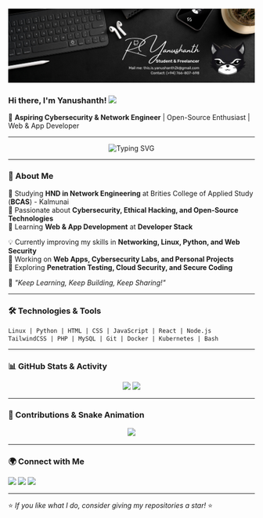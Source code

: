 <p align="center">
  <img src="https://raw.githubusercontent.com/Yanushanth-Rv/Yanushanth-Rv/main/banner-network-engineer.png" alt="Network Engineer Banner" />
</p>

### Hi there, I'm Yanushanth! <img src="https://media.giphy.com/media/hvRJCLFzcasrR4ia7z/giphy.gif" width="30px">  

🚀 **Aspiring Cybersecurity & Network Engineer** | Open-Source Enthusiast | Web & App Developer  

---

<p align="center">
  <img src="https://readme-typing-svg.herokuapp.com?font=Fira+Code&weight=500&size=22&duration=4000&pause=1000&color=000000&background=FFFFFF00&center=true&vCenter=true&width=700&lines=Cybersecurity+%7C+Networking+%7C+Linux+%7C+Python+%7C+Cloud+Security;Web+%26+App+Development+Enthusiast;Passionate+about+Open-Source+and+Ethical+Hacking" alt="Typing SVG" />
</p>

---

### 🏫 About Me

🔹 Studying **HND in Network Engineering** at Brities College of Applied Study (**BCAS**) - Kalmunai  
🔹 Passionate about **Cybersecurity, Ethical Hacking, and Open-Source Technologies**  
🔹 Learning **Web & App Development** at **Developer Stack**  

💡 Currently improving my skills in **Networking, Linux, Python, and Web Security**  
🔧 Working on **Web Apps, Cybersecurity Labs, and Personal Projects**  
📌 Exploring **Penetration Testing, Cloud Security, and Secure Coding**  

🌱 *"Keep Learning, Keep Building, Keep Sharing!"*  

---

### 🛠️ Technologies & Tools

```
Linux | Python | HTML | CSS | JavaScript | React | Node.js 
TailwindCSS | PHP | MySQL | Git | Docker | Kubernetes | Bash
```

---

### 📊 GitHub Stats & Activity

<p align="center">
  <img width="48%" src="https://github-readme-stats.vercel.app/api?username=Yanushanth-Rv&show_icons=true&theme=graywhite" />
  <img width="48%" src="https://github-readme-streak-stats.herokuapp.com/?user=Yanushanth-Rv&theme=graywhite" />
</p>

---

### 📌 Contributions & Snake Animation

<p align="center">
  <img src="https://github.com/Yanushanth-Rv/Yanushanth-Rv/blob/output/github-contribution-grid-snake.svg" />
</p>

---

### 🌍 Connect with Me

<p align="left">
  <a href="https://www.linkedin.com/in/Yanushanth-Rv" target="_blank"><img src="https://img.shields.io/badge/LinkedIn-000000?style=for-the-badge&logo=linkedin&logoColor=white" /></a>
  <a href="https://twitter.com/Yanushanth-Rv" target="_blank"><img src="https://img.shields.io/badge/Twitter-000000?style=for-the-badge&logo=twitter&logoColor=white" /></a>
  <a href="mailto:your.email@example.com" target="_blank"><img src="https://img.shields.io/badge/Email-000000?style=for-the-badge&logo=gmail&logoColor=white" /></a>
</p>

---

⭐ *If you like what I do, consider giving my repositories a star!* ⭐
